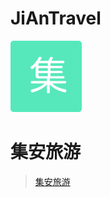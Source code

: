 # JiAnTravel

![Logo](https://raw.githubusercontent.com/sunnyit/JiAnTravel/master/icon114.png)
# 集安旅游

>[集安旅游](https://cdn.rawgit.com/sunnyit/JiAnTravel/master/JiAnTravel.html)
